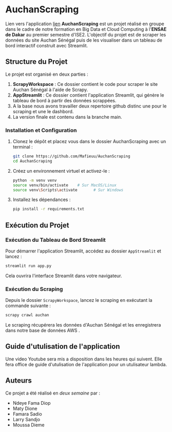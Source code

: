 

# AuchanScraping
Lien vers l'application [lien](https://dashboardauchanscraping.streamlit.app/)
**AuchanScraping** est un projet réalisé en groupe dans le cadre de notre formation en Big Data et Cloud Computing à l'**ENSAE de Dakar** au premier semestre d'ISE2. L'objectif du projet est de scraper les données du site Auchan Sénégal puis de les visualiser dans un tableau de bord interactif construit avec Streamlit. 

## Structure du Projet

Le projet est organisé en deux parties :

1. **ScrapyWorkspace** : Ce dossier contient le code pour scraper le site Auchan Sénégal à l'aide de Scrapy. 
2. **AppStreamlit** : Ce dossier contient l'application Streamlit, qui génère le tableau de bord à partir des données scrappées.
3. A la base nous avons travailler deux repertoire github distinc une pour le scraping et une le dashbord.
4. La version finale est contenu dans la branche main.

### Installation et Configuration

1. Clonez le dépôt et placez vous dans le dossier AuchanScraping avec un terminal  :
   ```bash
   git clone https://github.com/Mafieuu/AuchanScraping
   cd AuchanScraping
   ```

2. Créez un environnement virtuel et activez-le :
   ```bash
   python -m venv venv
   source venv/bin/activate    # Sur MacOS/Linux
   source venv\Scripts\activate       # Sur Windows
   ```

3. Installez les dépendances :
   ```bash
   pip install -r requirements.txt
   ```

## Exécution du Projet

###  Exécution du Tableau de Bord Streamlit

Pour démarrer l'application Streamlit, accédez au dossier `AppStreamlit` et lancez :
```bash
streamlit run app.py
```
Cela ouvrira l'interface Streamlit dans votre navigateur.
###  Exécution du Scraping

Depuis le dossier `ScrapyWorkspace`, lancez le scraping en exécutant la commande suivante :
```bash
scrapy crawl auchan
```
Le scraping récupérera les données d'Auchan Sénégal et les enregistrera dans notre base de données AWS .

## Guide d'utulisation de l'application
   Une video Youtube sera mis a disposition dans les heures qui suivent.
   Elle fera office de guide d'utulisation de l'application pour un utulisateur lambda.
## Auteurs

Ce projet a été réalisé en *deux semaine*  par :
- Ndeye Fama Diop
- Maty Dione
- Famara Sadio
- Larry Sandjo
- Moussa Dieme

